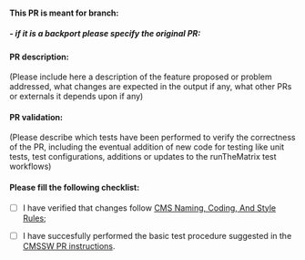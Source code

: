 #### This PR is meant for branch:

##### - if it is a backport please specify the original PR:

#### PR description:

(Please include here a description of the feature proposed or problem addressed, what changes are expected in the output if any, what other PRs or externals it depends upon if any)

#### PR validation:

(Please describe which tests have been performed to verify the correctness of the PR, including the eventual addition of new code for testing like unit tests, test configurations, additions or updates to the runTheMatrix test workflows)

#### Please fill the following checklist:

- [ ] I have verified that changes follow [CMS Naming, Coding, And Style Rules](http://cms-sw.github.io/cms_coding_rules.html);
- [ ] I have succesfully performed the basic test procedure suggested in the [CMSSW PR instructions](https://cms-sw.github.io/PRWorkflow.html).

